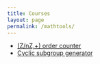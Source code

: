```yaml
---
title: Courses
layout: page
permalink: /mathtools/
---
```


- [(Z/nZ,+) order counter](/znzpluscounter/)
- [Cyclic subgroup generator](/subgroups/)
